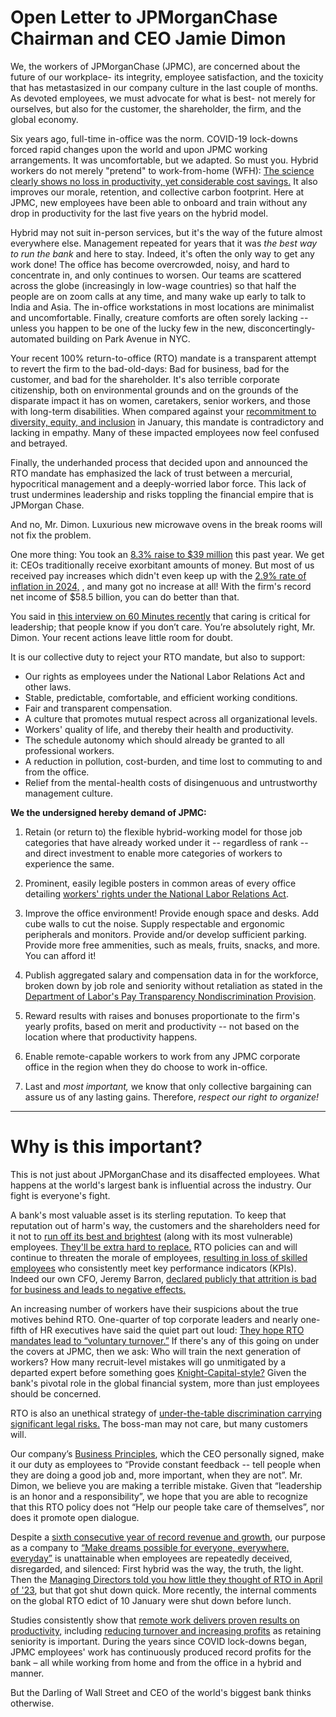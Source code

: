 # Open Letter to JPMorganChase Chairman and CEO Jamie Dimon

We, the workers of JPMorganChase (JPMC), are concerned about the future of our workplace- its integrity, employee satisfaction, and the toxicity that has metastasized in our company culture in the last couple of months. As devoted employees, we must advocate for what is best- not merely for ourselves, but also for the customer, the shareholder, the firm, and the global economy.

Six years ago, full-time in-office was the norm. COVID-19 lock-downs forced rapid changes upon the world and upon JPMC working arrangements. It was uncomfortable, but we adapted. So must you. Hybrid workers do not merely "pretend" to work-from-home (WFH):
[The science clearly shows no loss in productivity, yet considerable cost savings.](https://www.nature.com/articles/s41586-024-07500-2)
It also improves our morale, retention, and collective carbon footprint. Here at JPMC, new employees have been able to onboard and train without any drop in productivity for the last five years on the hybrid model.

Hybrid may not suit in-person services, but it's the way of the future almost everywhere else. Management repeated for years that it was *the best way to run the bank* and here to stay. Indeed, it's often the only way to get any work done! The office has become overcrowded, noisy, and hard to concentrate in, and only continues to worsen. Our teams are scattered across the globe (increasingly in low-wage countries) so that half the people are on zoom calls at any time, and many wake up early to talk to India and Asia. The in-office workstations in most locations are minimalist and uncomfortable. Finally, creature comforts are often sorely lacking -- unless you happen to be one of the lucky few in the new, disconcertingly-automated building on Park Avenue in NYC.

Your recent 100% return-to-office (RTO) mandate is a transparent attempt to revert the firm to the bad-old-days: Bad for business, bad for the customer, and bad for the shareholder. It's also terrible corporate citizenship, both on environmental grounds and on the grounds of the disparate impact it has on women, caretakers, senior workers, and those with long-term disabilities.
When compared against your [recommitment to diversity, equity, and inclusion](https://www.cnbc.com/2025/01/22/cnbc-transcript-jpmorgan-chase-chairman-ceo-jamie-dimon-speaks-with-cnbcs-squawk-box-from-the-world-economic-forum-in-davos-switzerland-today.html) in January, this mandate is contradictory and lacking in empathy. Many of these impacted employees now feel confused and betrayed.

Finally, the underhanded process that decided upon and announced the RTO mandate has emphasized the lack of trust between a mercurial, hypocritical management and a deeply-worried labor force. This lack of trust undermines leadership and risks toppling the financial empire that is JPMorgan Chase.

And no, Mr. Dimon. Luxurious new microwave ovens in the break rooms will not fix the problem.

One more thing: You took an [8.3% raise to $39 million](https://finance.yahoo.com/news/jamie-dimon-gets-3-million-120701261.html) this past year. We get it: CEOs traditionally receive exorbitant amounts of money. But most of us received pay increases which didn't even keep up with the [2.9% rate of inflation in 2024,](https://www.bls.gov/news.release/cpi.nr0.htm) , and many got no increase at all! With the firm's record net income of $58.5 billion, you can do better than that.

You said in [this interview on 60 Minutes recently](https://youtu.be/2REdbQasKX4?t=1426) that caring is critical for leadership; that people know if you don’t care. You’re absolutely right, Mr. Dimon. Your recent actions leave little room for doubt.

It is our collective duty to reject your RTO mandate, but also to support:

* Our rights as employees under the National Labor Relations Act and other laws.
* Stable, predictable, comfortable, and efficient working conditions.
* Fair and transparent compensation.
* A culture that promotes mutual respect across all organizational levels.
* Workers' quality of life, and thereby their health and productivity.
* The schedule autonomy which should already be granted to all professional workers.
* A reduction in pollution, cost-burden, and time lost to commuting to and from the office.
* Relief from the mental-health costs of disingenuous and untrustworthy management culture.

**We the undersigned hereby demand of JPMC:**

1. Retain (or return to) the flexible hybrid-working model for those job categories that
   have already worked under it -- regardless of rank -- and direct investment to enable
   more categories of workers to experience the same.

2. Prominent, easily legible posters in common areas of every office detailing
   [workers' rights under the National Labor Relations Act](https://www.nlrb.gov/sites/default/files/attachments/pages/node-251/employee-rights-under-the-nlra-poster-11-x-17-version-pdf-2022.pdf).

3. Improve the office environment! Provide enough space and desks. Add cube walls to
   cut the noise. Supply respectable and ergonomic peripherals and monitors. Provide and/or develop sufficient parking.
   Provide more free ammenities, such as meals, fruits, snacks, and more. You can afford it!

4. Publish aggregated salary and compensation data in for the workforce,
   broken down by job role and seniority without retaliation as stated in the
   [Department of Labor's Pay Transparency Nondiscrimination Provision](https://www.dol.gov/sites/dolgov/files/ofccp/pdf/pay-transp_%20English_formattedESQA508c.pdf).

5. Reward results with raises and bonuses proportionate to the firm's yearly profits,
   based on merit and productivity -- not based on the location where that productivity happens.

6. Enable remote-capable workers to work from any JPMC corporate office in the region when they do choose to work in-office.

7. Last and *most important,* we know that only collective bargaining can
   assure us of any lasting gains. Therefore, *respect our right to organize!*

-----------------------

# Why is this important? 

This is not just about JPMorganChase and its disaffected employees. What happens at the world's largest bank is influential across the industry. Our fight is everyone's fight.

A bank's most valuable asset is its sterling reputation. To keep that reputation out of harm's way, the customers and the shareholders need for it not to [run off its best and brightest](https://www.hrdive.com/news/rto-mandates-lead-to-brain-drain-attrition/734989/) (along with its most vulnerable) employees. [They'll be extra hard to replace.](https://www.shrm.org/topics-tools/news/employee-relations/rto-mandates-lead-to-higher-turnover--recruiting-challenges)
RTO policies can and will continue to threaten the morale of employees, [resulting in loss of skilled employees](https://fortune.com/2024/12/13/return-to-office-mandate-risk-losing-top-performers-study/) who consistently meet key performance indicators (KPIs).
Indeed our own CFO, Jeremy Barron, [declared publicly that attrition is bad for business and leads to negative effects.](https://www.barrons.com/livecoverage/chase-wells-fargo-bank-america-citi-earnings/card/jpmorgan-cfo-says-firm-isn-t-hoping-office-push-prompts-attrition-UcpzAPU4dZikOvwkZ6sk)

An increasing number of workers have their suspicions about the true motives behind RTO.
One-quarter of top corporate leaders and nearly one-fifth of HR executives have said the quiet part out loud:
[They hope RTO mandates lead to “voluntary turnover.”](https://www.kornferry.com/insights/this-week-in-leadership/using-rto-to-cut-staff)
If there's any of this going on under the covers at JPMC, then we ask:
Who will train the next generation of workers? How many recruit-level mistakes
will go unmitigated by a departed expert before something goes
[Knight-Capital-style?](https://www.henricodolfing.com/2019/06/project-failure-case-study-knight-capital.html)
Given the bank's pivotal role in the global financial system, more than just employees should be concerned.

RTO is also an unethical strategy of
[under-the-table discrimination carrying significant legal risks.](https://disasteravoidanceexperts.com/the-rising-legal-risks-of-rto-policies/)
The boss-man may not care, but many customers will.

Our company’s [Business Principles](https://www.jpmorganchase.com/content/dam/jpmc/jpmorgan-chase-and-co/documents/how-we-do-business.pdf),
which the CEO personally signed, make it our duty as employees to “Provide constant feedback -- tell people when they are doing a good job and, more important, when they are not”. Mr. Dimon, we believe you are making a terrible mistake. Given that “leadership is an honor and a responsibility”, we hope that you are able to recognize that this RTO policy does not “Help our people take care of themselves”, nor does it promote open dialogue.

Despite a [sixth consecutive year of record revenue and growth](https://www.jpmorganchase.com/ir/annual-report/2023/ar-ceo-letters),
our purpose as a company to
[“Make dreams possible for everyone, everywhere, everyday”](https://www.jpmorganchase.com/content/dam/jpmc/jpmorgan-chase-and-co/documents/how-we-do-business.pdf)
is unattainable when employees are repeatedly deceived, disregarded, and silenced:
First hybrid was the way, the truth, the light.
Then the [Managing Directors told you how little they thought of RTO in April of '23](https://www.reuters.com/business/finance/jpmorgan-employees-gripe-about-dimons-return-to-office-edict-2023-04-27/),
but that got shut down quick.
More recently, the internal comments on the global RTO edict of 10 January were shut down before lunch.

Studies consistently show that
[remote work delivers proven results on productivity,](https://bospar.com/press-release/bospars-10th-anniversary-research-confirms-remote-work-drives-superior-business-outcomes/)
including [reducing turnover and increasing profits](https://hbr.org/2024/10/one-company-a-b-tested-hybrid-work-heres-what-they-found)
as retaining seniority is important. During the years since COVID lock-downs began, JPMC employees' work has continuously produced record profits for the bank – all while working from home and from the office in a hybrid and manner.

But the Darling of Wall Street and CEO of the world's biggest bank thinks otherwise.

